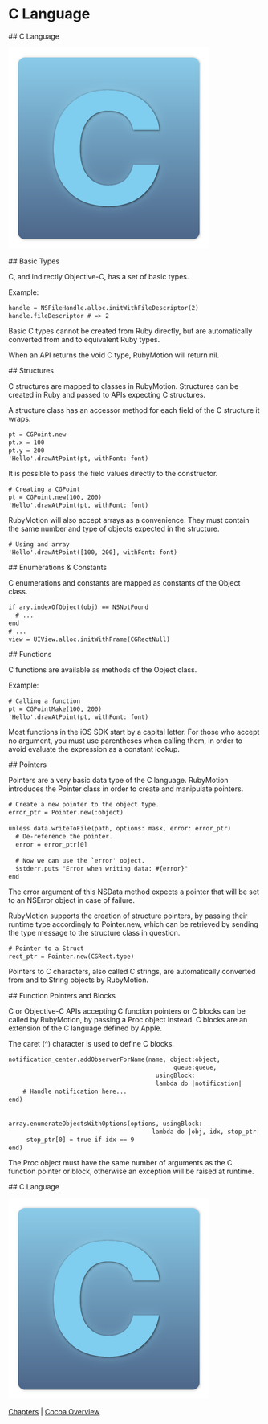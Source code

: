# C Language

<slide>
## C Language

![](clanguage.png "C Language") 

</slide>

<slide>
## Basic Types

C, and indirectly Objective-C, has a set of basic types. 

Example:

    handle = NSFileHandle.alloc.initWithFileDescriptor(2)
    handle.fileDescriptor # => 2

Basic C types cannot be created from Ruby directly, but are automatically converted from and to equivalent Ruby types.

When an API returns the void C type, RubyMotion will return nil.

</slide>

<slide>
## Structures

C structures are mapped to classes in RubyMotion. Structures can be created in Ruby and passed to APIs expecting C structures.

A structure class has an accessor method for each field of the C structure it wraps.

    pt = CGPoint.new
    pt.x = 100
    pt.y = 200
    'Hello'.drawAtPoint(pt, withFont: font)
        

</slide>
    
<slide>
It is possible to pass the field values directly to the constructor.
  
    # Creating a CGPoint
    pt = CGPoint.new(100, 200)
    'Hello'.drawAtPoint(pt, withFont: font)

RubyMotion will also accept arrays as a convenience. They must contain the same number and type of objects expected in the structure.

    # Using and array
    'Hello'.drawAtPoint([100, 200], withFont: font)

</slide>

<slide>
## Enumerations & Constants

C enumerations and constants are mapped as constants of the Object class.

    if ary.indexOfObject(obj) == NSNotFound
      # ...
    end
    # ...
    view = UIView.alloc.initWithFrame(CGRectNull)

</slide>

<slide>
## Functions

C functions are available as methods of the Object class.

Example:

    # Calling a function
    pt = CGPointMake(100, 200)
    'Hello'.drawAtPoint(pt, withFont: font)

Most functions in the iOS SDK start by a capital letter. For those who accept no argument, you must use parentheses when calling them, in order to avoid evaluate the expression as a constant lookup.

</slide>

<slide>
## Pointers

Pointers are a very basic data type of the C language. RubyMotion introduces the Pointer class in order to create and manipulate pointers. 

    # Create a new pointer to the object type.
    error_ptr = Pointer.new(:object)

    unless data.writeToFile(path, options: mask, error: error_ptr)
      # De-reference the pointer.
      error = error_ptr[0]

      # Now we can use the `error' object.
      $stderr.puts "Error when writing data: #{error}"
    end

The error argument of this NSData method expects a pointer that will be set to an NSError object in case of failure.

</slide>

<slide>
RubyMotion supports the creation of structure pointers, by passing their runtime type accordingly to Pointer.new, which can be retrieved by sending the type message to the structure class in question.
 

    # Pointer to a Struct
    rect_ptr = Pointer.new(CGRect.type)

Pointers to C characters, also called C strings, are automatically converted from and to String objects by RubyMotion.

</slide>

<slide>
## Function Pointers and Blocks

C or Objective-C APIs accepting C function pointers or C blocks can be called by RubyMotion, by passing a Proc object instead.
C blocks are an extension of the C language defined by Apple. 

</slide>

<slide>
The caret (^) character is used to define C blocks.

    notification_center.addObserverForName(name, object:object, 
                                                  queue:queue,
                                             usingBlock:
                                             lambda do |notification|
        # Handle notification here...
    end)


    array.enumerateObjectsWithOptions(options, usingBlock:
                                            lambda do |obj, idx, stop_ptr|
         stop_ptr[0] = true if idx == 9
    end)

The Proc object must have the same number of arguments as the C function pointer or block, otherwise an exception will be raised at runtime.

</slide>

<slide>
## C Language

![](clanguage.png "C Language") 

[Chapters](../reveal.html) | 
[Cocoa Overview](../05-CocoaOverview/reveal.html)

</slide>

